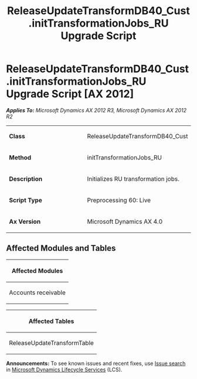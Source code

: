 ﻿---
title: ReleaseUpdateTransformDB40_Cust.initTransformationJobs_RU Upgrade Script
TOCTitle: ReleaseUpdateTransformDB40_Cust.initTransformationJobs_RU Upgrade Script
ms:assetid: aab6444c-057a-60c5-acf6-b61960b2d2ce
ms:mtpsurl: https://msdn.microsoft.com/en-us/library/JJ686454(v=AX.60)
ms:contentKeyID: 49710409
ms.date: 05/18/2015
mtps_version: v=AX.60
---

# ReleaseUpdateTransformDB40\_Cust.initTransformationJobs\_RU Upgrade Script [AX 2012]


_**Applies To:** Microsoft Dynamics AX 2012 R3, Microsoft Dynamics AX 2012 R2_

<table>
<colgroup>
<col style="width: 50%" />
<col style="width: 50%" />
</colgroup>
<tbody>
<tr class="odd">
<td><p><strong>Class</strong></p></td>
<td><p>ReleaseUpdateTransformDB40_Cust</p></td>
</tr>
<tr class="even">
<td><p><strong>Method</strong></p></td>
<td><p>initTransformationJobs_RU</p></td>
</tr>
<tr class="odd">
<td><p><strong>Description</strong></p></td>
<td><p>Initializes RU transformation jobs.</p></td>
</tr>
<tr class="even">
<td><p><strong>Script Type</strong></p></td>
<td><p>Preprocessing 60: Live</p></td>
</tr>
<tr class="odd">
<td><p><strong>Ax Version</strong></p></td>
<td><p>Microsoft Dynamics AX 4.0</p></td>
</tr>
</tbody>
</table>


## Affected Modules and Tables

<table>
<colgroup>
<col style="width: 100%" />
</colgroup>
<thead>
<tr class="header">
<th><p>Affected Modules</p></th>
</tr>
</thead>
<tbody>
<tr class="odd">
<td><p>Accounts receivable</p></td>
</tr>
</tbody>
</table>


<table>
<colgroup>
<col style="width: 100%" />
</colgroup>
<thead>
<tr class="header">
<th><p>Affected Tables</p></th>
</tr>
</thead>
<tbody>
<tr class="odd">
<td><p>ReleaseUpdateTransformTable</p></td>
</tr>
</tbody>
</table>

  
**Announcements:** To see known issues and recent fixes, use [Issue search](http://go.microsoft.com/fwlink/?linkid=389258) in [Microsoft Dynamics Lifecycle Services](http://go.microsoft.com/fwlink/?linkid=306505) (LCS).


